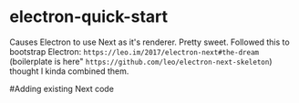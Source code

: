 # electron-quick-start

Causes Electron to use Next as it's renderer. Pretty sweet.
Followed this to bootstrap Electron: `https://leo.im/2017/electron-next#the-dream`
(boilerplate is here" `https://github.com/leo/electron-next-skeleton`) thought I kinda combined them.

#Adding existing Next code
